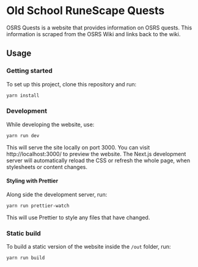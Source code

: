 # Old School RuneScape Quests

OSRS Quests is a website that provides information on OSRS quests. This information is scraped from the OSRS Wiki and links back to the wiki.

## Usage

### Getting started

To set up this project, clone this repository and run:

```bash
yarn install
```

### Development

While developing the website, use:

```bash
yarn run dev
```

This will serve the site locally on port 3000. You can visit http://localhost:3000/ to preview the website. The Next.js development server will automatically reload the CSS or refresh the whole page, when stylesheets or content changes.

#### Styling with Prettier

Along side the development server, run:

```bash
yarn run prettier-watch
```

This will use Prettier to style any files that have changed.

### Static build

To build a static version of the website inside the `/out` folder, run:

```bash
yarn run build
```
